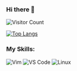 ### Hi there 👋
![Visitor Count](https://profile-counter.glitch.me/chou2008/count.svg)

[![Top Langs](https://github-readme-stats.vercel.app/api/top-langs/?username=chou2008)](https://github.com/chou2008/github-readme-stats)

### My Skills:
![Vim](https://img.shields.io/badge/Editor-Vim-orange)
![VS Code](https://img.shields.io/badge/Editor-VS%20Code-orange)
![Linux](https://img.shields.io/badge/OS-Linux-brightgreen)
